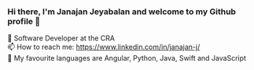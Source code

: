 ### Hi there, I'm Janajan Jeyabalan and welcome to my Github profile 👋

💼 Software Developer at the CRA <br>
📫 How to reach me: https://www.linkedin.com/in/janajan-j/ <br>
👑 My favourite languages are Angular, Python, Java, Swift and JavaScript <br>


